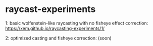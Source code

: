 raycast-experiments
===

1: basic wolfenstein-like raycasting with no fisheye effect correction: https://xem.github.io/raycasting-experiments/1/

2: optimized casting and fisheye correction: (soon)